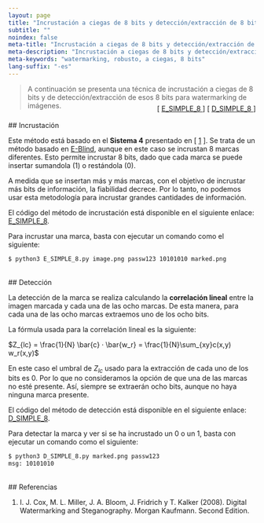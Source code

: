 ```yaml
---
layout: page
title: "Incrustación a ciegas de 8 bits y detección/extracción de 8 bits"
subtitle: "" 
noindex: false
meta-title: "Incrustación a ciegas de 8 bits y detección/extracción de 8 bits"
meta-description: "Incrustación a ciegas de 8 bits y detección/extracción de 8 bits."
meta-keywords: "watermarking, robusto, a ciegas, 8 bits"
lang-suffix: "-es"
---
```



> A continuación se presenta una técnica de incrustación a ciegas de 8 bits y de 
> detección/extracción de esos 8 bits para watermarking de imágenes.
<div style='text-align:right;margin-top:-25px'> 
    [ <a href='https://github.com/daniellerch/stegolab/tree/master/watermarking/E_SIMPLE_8.py'>
        E_SIMPLE_8
      </a> ]
    [ <a href='https://github.com/daniellerch/stegolab/tree/master/watermarking/D_SIMPLE_8.py'>
        D_SIMPLE_8
      </a> ]
</div>





<br>
## Incrustación

Este método está basado en el **Sistema 4** presentado en [ [1](#referencias) ]. 
Se trata de un método basado en [E-Blind](/stego/lab/watermarking-methods/e-blind-es/), 
aunque en este caso se incrustan 8 marcas diferentes. Esto permite incrustar 
8 bits, dado que cada marca se puede insertar sumandola (1) o restándola (0).

A medida que se insertan más y más marcas, con el objetivo de incrustar más
bits de información, la fiabilidad decrece. Por lo tanto, no podemos usar esta
metodología para incrustar grandes cantidades de información.

El código del método de incrustación está disponible en el siguiente enlace:
<a href='https://github.com/daniellerch/stegolab/tree/master/watermarking/E_SIMPLE_8.py'>E_SIMPLE_8</a>.

Para incrustar una marca, basta con ejecutar un comando como el siguiente:

```bash
$ python3 E_SIMPLE_8.py image.png passw123 10101010 marked.png
```


<br>
## Detección


La detección de la marca se realiza calculando la **correlación lineal** entre
la imagen marcada y cada una de las ocho marcas. De esta manera, para cada una
de las ocho marcas extraemos uno de los ocho bits.

La fórmula usada para la correlación lineal es la siguiente:

$Z_{lc} = \frac{1}{N} \bar{c} · \bar{w_r} = \frac{1}{N}\sum_{xy}c(x,y) w_r(x,y)$


En este caso el umbral de $Z_{lc}$ usado para la extracción de cada uno de los 
bits es $0$. Por lo que no consideramos la opción de que una de las marcas no
esté presente. Así, siempre se extraerán ocho bits, aunque no haya ninguna
marca presente.


El código del método de detección está disponible en el siguiente enlace:
<a href='https://github.com/daniellerch/stegolab/tree/master/watermarking/D_SIMPLE_8.py'>D_SIMPLE_8</a>.

Para detectar la marca y ver si se ha incrustado un 0 o un 1, basta con ejecutar 
un comando como el siguiente:

```bash
$ python3 D_SIMPLE_8.py marked.png passw123
msg: 10101010
```



<br>
## Referencias


1. I. J. Cox, M. L. Miller, J. A. Bloom, J. Fridrich y T. Kalker (2008). 
   Digital Watermarking and Steganography. Morgan Kaufmann. Second Edition.


